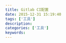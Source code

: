 ```yaml
---
title: Gitlab CI配置
date: 2015-12-31 15:19:40
tags: ['工具']
description: 
categories: ['工具']
keywords: 
---
```


